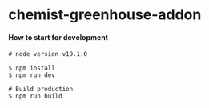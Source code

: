 # chemist-greenhouse-addon

#### How to start for development
```console  
# node version v19.1.0

$ npm install
$ npm run dev 

# Build production
$ npm run build
```